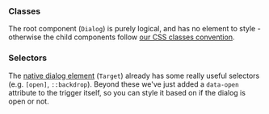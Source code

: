 ### Classes

The root component (`Dialog`) is purely logical, and has no element to style - otherwise the child components follow [our CSS classes convention](to:styling).

### Selectors

The [native dialog element](https://developer.mozilla.org/en-US/docs/Web/HTML/Element/dialog) (`Target`) already has some really useful selectors (e.g. `[open]`, `::backdrop`). Beyond these we've just added a `data-open` attribute to the trigger itself, so you can style it based on if the dialog is open or not.
